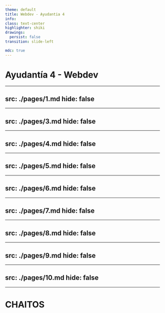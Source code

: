 ```yaml
---
theme: default
title: Webdev - Ayudantia 4
info:
class: text-center
highlighter: shiki
drawings:
  persist: false
transition: slide-left

mdc: true
---
```


# Ayudantía 4 - Webdev


---
src: ./pages/1.md
hide: false
---


---
src: ./pages/3.md
hide: false
---

---
src: ./pages/4.md
hide: false
---

---
src: ./pages/5.md
hide: false
---

---
src: ./pages/6.md
hide: false
---

---
src: ./pages/7.md
hide: false
---

---
src: ./pages/8.md
hide: false
---

---
src: ./pages/9.md
hide: false
---

---
src: ./pages/10.md
hide: false
---
---

# CHAITOS


